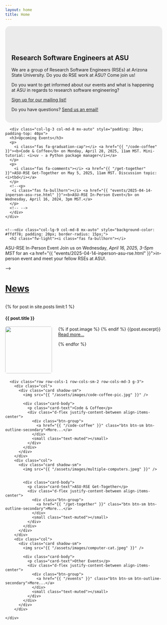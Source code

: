 ```yaml
---
layout: home
title: Home
---
```


<section class="py-5 text-center container">
    <div class="row py-lg-5">
      <div class="col-lg-9 col-md-8 mx-auto" style="background-color: #ebebeb; padding: 20px; border-radius: 15px; padding-top: 60px">
        <h1 class="fw-light">Research Software Engineers at ASU</h1>
        <p class="lead text-muted">We are a group of Research Software Engineers (RSEs) at Arizona State University. Do you do RSE work at ASU? Come join us!</p>
        <p>
        Do you want to get informed about our events and what is happening at ASU in regards to research software engineering?  
        </p>
        <p><a class="btn btn-primary my-2" href="https://forms.gle/pUaWvRWuxTWEX1VG6" target="_blank">Sign up for our mailing list!</a>
        </p>
        <p>
          Do you have questions? <a href="mailto:jdamerow@asu.edu">Send us an email!</a>
        </p>
      </div>
    
      <div class="col-lg-3 col-md-8 mx-auto" style="padding: 20px; padding-top: 40px">
      <h3>Upcoming Events</h3>
      <p>
        <i class="fas fa-graduation-cap"></i> <a href="{{ "/code-coffee" }}"><b>Code & Coffee</b> on Monday, April 28, 2025, 11am MST. Mini-tutorial: <i>uv - a Python package manager</i></a>
      </p>
      <p>
        <i class="fas fa-comments"></i> <a href="{{ "/get-together" }}">ASU-RSE Get-Together on May 5, 2025, 11am MST. Discussion topic: <i>tbd</i></a>
      </p>
      <!--<p>
       <i class="fas fa-bullhorn"></i> <a href="{{ "events/2025-04-14-inperson-asu-rse.html" }}"><b>ASU-RSE In-Person Event</b> on Wednesday, April 16, 2024, 3pm MST.</a>
      </p>
      <!-- -->
      </div>
    </div>


    <!--<div class="col-lg-9 col-md-8 mx-auto" style="background-color: #ffdf78; padding: 20px; border-radius: 15px;">
      <h2 class="fw-light"><i class="fas fa-bullhorn"></i>  
ASU-RSE In-Person Event</h2>
        Join us on Wednesday, <i>April 16, 2025, 3-5pm MST</i> for an <a href="{{ "events/2025-04-14-inperson-asu-rse.html" }}">in-person event</a> and meet your fellow RSEs at ASU!.
      </div>-->
  </section>

  <div class="bg-light py-5 album">
    <div class="container">
    <h1 style="padding-bottom: 0.5em"><a href="/news.html">News</a></h1>
    {% for post in site.posts limit:1 %}
    <h4><a style="text-decoration:none" href="{{ post.url }}">{{ post.title }}</a></h4>
    <p>
    {% if post.image %}
    <img src="{{post.image}}" style="border-radius: 5px; float:left; width:150px; margin-right: 20px; margin-bottom: 20px;">
    {% endif %}
    {{post.excerpt}}
    <a href="{{ post.url }}">Read more...</a>
    </p>
    {% endfor %}
    </div>
  </div>

  <div class="album py-5" style="clear:both">
    <div class="container">

      <div class="row row-cols-1 row-cols-sm-2 row-cols-md-3 g-3">
        <div class="col">
          <div class="card shadow-sm">
            <img src="{{ "/assets/images/code-coffee-pic.jpg" }}" />

            <div class="card-body">
              <p class="card-text">Code & Coffee</p>
              <div class="d-flex justify-content-between align-items-center">
                <div class="btn-group">
                  <a href="{{ "/code-coffee" }}" class="btn btn-sm btn-outline-secondary">More...</a>
                </div>
                <small class="text-muted"></small>
              </div>
            </div>
          </div>
        </div>
        <div class="col">
          <div class="card shadow-sm">
            <img src="{{ "/assets/images/multiple-computers.jpeg" }}" />


            <div class="card-body">
              <p class="card-text">ASU-RSE Get-Together</p>
              <div class="d-flex justify-content-between align-items-center">
                <div class="btn-group">
                  <a href="{{ "/get-together" }}" class="btn btn-sm btn-outline-secondary">More...</a>
                </div>
                <small class="text-muted"></small>
              </div>
            </div>
          </div>
        </div>
        <div class="col">
          <div class="card shadow-sm">
            <img src="{{ "/assets/images/computer-cat.jpeg" }}" />

            <div class="card-body">
              <p class="card-text">Other Events</p>
              <div class="d-flex justify-content-between align-items-center">
                <div class="btn-group">
                  <a href="{{ "/events" }}" class="btn btn-sm btn-outline-secondary">More...</a>
                </div>
                <small class="text-muted"></small>
              </div>
            </div>
          </div>
        </div>

    </div>
  </div>
